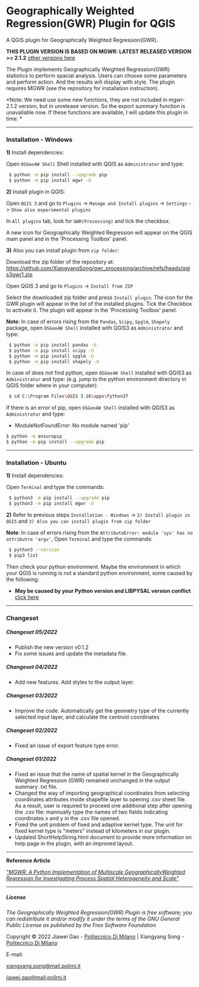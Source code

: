 # Geographically Weighted Regression(GWR) Plugin for QGIS
A QGIS plugin for Geographically Weighted Regression(GWR).

**THIS PLUGIN VERSION IS BASED ON MGWR: LATEST RELEASED VERSION >= 2.1.2**  [other versions here](https://github.com/pysal/mgwr/)

The Plugin implements Geographically Weighted Regression(GWR) statistics to perform spacial analysis. Users can choose some parameters and perform action. And the results will display with style. The plugin requires MGWR (see the repository for installation instruction).

*Note: We need use some new functions, they are not included in mgwr-2.1.2 version, but in unrelease version. So the export summary function is unavailable now. If these functions are available, I will update this plugin in time. *
___
### Installation - Windows

**1)** Install dependencies:

Open `OSGeo4W Shell` Shell installed with QGIS as `Administrator` and type:
```sh
 $ python -m pip install --upgrade pip
 $ python -m pip install mgwr -U
```

**2)** Install plugin in QGIS:

Open `QGIS 3` and go to `Plugins` -> `Manage and Install plugins` -> `Settings` -> `Show also experimental plugins` 

In `All plugins` tab, look for `GWR(Processing)` and tick the checkbox.  

A new icon for Geographically Weighted Regression will appear on the QGIS main panel and in the 'Processing Toolbox' panel.


**3)** Also you can install plugin from `zip folder`:

Download the zip folder of the repository at:
https://github.com/XiangyangSong/gwr_processing/archive/refs/heads/qgis3gwr1.zip

Open QGIS 3 and go to `Plugins` -> `Install from ZIP`

Select the downloaded zip folder and press `Install plugin`. The icon for the GWR plugin will appear in the list of the installed plugins. Tick the Checkbox to activate it. The plugin will appear in the 'Processing Toolbox' panel.


**Note**: In case of errors rising from the `Pandas`, `Scipy`, `Spglm`, `Shapely` package, open `OSGeo4W Shell` installed with QGIS3 as `Administrator` and type:
```sh
 $ python -m pip install pandas -U
 $ python -m pip install scipy -U
 $ python -m pip install spglm -U
 $ python -m pip install shapely -U
```

In case of does not find python, open `OSGeo4W Shell` installed with QGIS3 as `Administrator` and type:
(e.g. jump to the python environment directory in QGIS folder where in your computer):
```sh 
 $ cd C:\Program Files\QGIS 3.16\apps\Python37
```
If there is an error of pip, open `OSGeo4W Shell` installed with QGIS3 as `Administrator` and type:
- ModuleNotFoundError: No module named 'pip'
```sh 
$ python -m ensurepip
$ python -m pip install --upgrade pip
```

___
### Installation - Ubuntu

**1)** Install dependencies:

Open `Terminal` and type the commands:
```sh
 $ python3 -m pip install --upgrade pip
 $ python3 -m pip install mgwr -U
```

**2)** Refer to previous steps `Installation - Windows` -> `2) Install plugin in QGIS` and `3) Also you can install plugin from zip folder`

**Note**: In case of errors rising from the `AttributeError: module 'sys' has no attributre 'argv'`, Open `Terminal` and type the commands: 
```sh
 $ python3 --version
 $ pip3 list
```

Then check your python environment. Maybe the environment in which your QGIS is running is not a standard python environment, some caused by the following:

- **May be caused by your Python version and LIBPYSAL version conflict**  [click here](https://pysal.org/libpysal/installation.html)
___
### Changeset

##### Changeset 05/2022
- Publish the new version v0.1.2
- Fix some issues and update the metadata file.

##### Changeset 04/2022
- Add new features. Add styles to the output layer.

##### Changeset 03/2022
- Improve the code. Automatically get the geometry type of the currently selected input layer, and calculate the centroid coordinates

##### Changeset 02/2022
- Fixed an issue of export feature type error. 

##### Changeset 01/2022
- Fixed an issue that the name of spatial kernel in the Geographically Weighted Regression (GWR) remained unchanged in the output summary .txt file. 
- Changed the way of importing geographical coordinates from selecting coordinates attributes inside shapefile layer to opening .csv sheet file. As a result, user is required to proceed one additional step after opening the .csv file: mannually type the names of two fields indicating coordinates x and y in the .csv file opened. 
- Fixed the unit problem of fixed and adaptive kernel type. The unit for fixed kernel type is "meters" instead of kilometers in our plugin. 
- Updated ShortHelpString.html document to provide more information on help page in the plugin, with an improved layout.

___
**Reference Article**

[*"MGWR: A Python Implementation of Multiscale GeographicallyWeighted Regression for Investigating Process Spatial Heterogeneity and Scale"*](https://www.mdpi.com/2220-9964/8/6/269/pdf)
___
##### License

_The Geographically Weighted Regression(GWR) Plugin is free software; you can redistribute it and/or modify it under the terms of the GNU General Public License as published by the Free Software Foundation_

Copyright © 2022 Jiawei Gao - [Politecnico Di Milano](https://www.polimi.it/) | Xiangyang Song - [Politecnico Di Milano](https://www.polimi.it/) 

E-mail: 

xiangyang.song@mail.polimi.it 

jiawei.gao@mail.polimi.it
